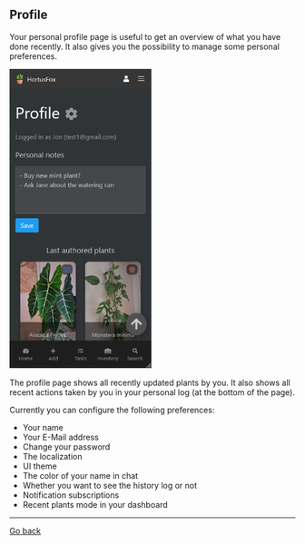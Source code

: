 ## Profile

Your personal profile page is useful to get an overview of what you have done recently.
It also gives you the possibility to manage some personal preferences.

<img src="gfx/Screenshot 2024-03-05 184845.png" alt="screenshot" width="250"/>

The profile page shows all recently updated plants by you. It also shows all recent actions
taken by you in your personal log (at the bottom of the page).

Currently you can configure the following preferences:
- Your name
- Your E-Mail address
- Change your password
- The localization
- UI theme
- The color of your name in chat
- Whether you want to see the history log or not
- Notification subscriptions
- Recent plants mode in your dashboard

<p><hr/></p>

[Go back](index.md)